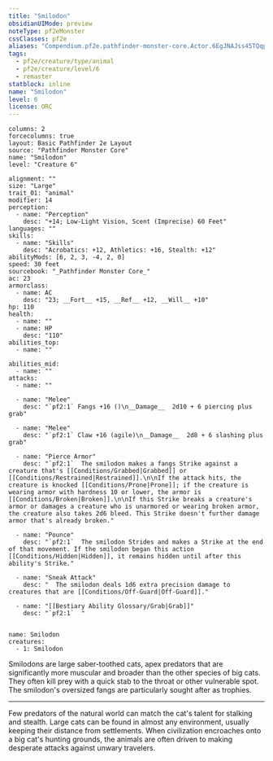 ```yaml
---
title: "Smilodon"
obsidianUIMode: preview
noteType: pf2eMonster
cssClasses: pf2e
aliases: "Compendium.pf2e.pathfinder-monster-core.Actor.6EgJNAJss45TQqpa" 
tags:
  - pf2e/creature/type/animal
  - pf2e/creature/level/6
  - remaster
statblock: inline
name: "Smilodon"
level: 6
license: ORC
---
```


```statblock
columns: 2
forcecolumns: true
layout: Basic Pathfinder 2e Layout
source: "Pathfinder Monster Core"
name: "Smilodon"
level: "Creature 6"

alignment: ""
size: "Large"
trait_01: "animal"
modifier: 14
perception:
  - name: "Perception"
    desc: "+14; Low-Light Vision, Scent (Imprecise) 60 Feet"
languages: ""
skills:
  - name: "Skills"
    desc: "Acrobatics: +12, Athletics: +16, Stealth: +12"
abilityMods: [6, 2, 3, -4, 2, 0]
speed: 30 feet
sourcebook: "_Pathfinder Monster Core_"
ac: 23
armorclass:
  - name: AC
    desc: "23; __Fort__ +15, __Ref__ +12, __Will__ +10"
hp: 110
health:
  - name: ""
  - name: HP
    desc: "110"
abilities_top:
  - name: ""

abilities_mid:
  - name: ""
attacks:
  - name: ""

  - name: "Melee"
    desc: "`pf2:1` Fangs +16 ()\n__Damage__  2d10 + 6 piercing plus grab"

  - name: "Melee"
    desc: "`pf2:1` Claw +16 (agile)\n__Damage__  2d8 + 6 slashing plus grab"

  - name: "Pierce Armor"
    desc: "`pf2:1`  The smilodon makes a fangs Strike against a creature that's [[Conditions/Grabbed|Grabbed]] or [[Conditions/Restrained|Restrained]].\n\nIf the attack hits, the creature is knocked [[Conditions/Prone|Prone]]; if the creature is wearing armor with hardness 10 or lower, the armor is [[Conditions/Broken|Broken]].\n\nIf this Strike breaks a creature's armor or damages a creature who is unarmored or wearing broken armor, the creature also takes 2d6 bleed. This Strike doesn't further damage armor that's already broken."

  - name: "Pounce"
    desc: "`pf2:1`  The smilodon Strides and makes a Strike at the end of that movement. If the smilodon began this action [[Conditions/Hidden|Hidden]], it remains hidden until after this ability's Strike."

  - name: "Sneak Attack"
    desc: "  The smilodon deals 1d6 extra precision damage to creatures that are [[Conditions/Off-Guard|Off-Guard]]."

  - name: "[[Bestiary Ability Glossary/Grab|Grab]]"
    desc: "`pf2:1`  "
 
```

```encounter-table
name: Smilodon
creatures:
  - 1: Smilodon
```



Smilodons are large saber-toothed cats, apex predators that are significantly more muscular and broader than the other species of big cats. They often kill prey with a quick stab to the throat or other vulnerable spot. The smilodon's oversized fangs are particularly sought after as trophies.

* * *

Few predators of the natural world can match the cat's talent for stalking and stealth. Large cats can be found in almost any environment, usually keeping their distance from settlements. When civilization encroaches onto a big cat's hunting grounds, the animals are often driven to making desperate attacks against unwary travelers.
